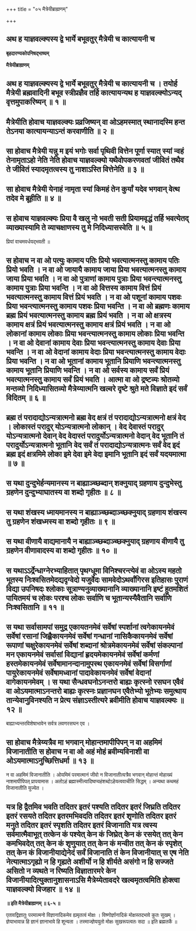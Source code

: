 +++
title = "०५ मैत्रेयीब्राह्मणम्"

+++


## अथ ह याज्ञवल्क्यस्य द्वे भार्ये बभूवतुर् मैत्रेयी च कात्यायनी च

**बृहदारण्यकोपनिषद्भाष्यम्**

**मैत्रेयीब्राह्मणम्**

## अथ ह याज्ञवल्क्यस्य द्वे भार्ये बभूवतुर् मैत्रेयी च कात्यायनी च । तयोर्ह मैत्रेयी ब्रह्मवादिनी बभूव स्त्रीप्रज्ञैव तर्हि कात्यायन्यथ ह याज्ञवल्क्योऽन्यद् वृत्तमुपाकरिष्यन् ॥ १ ॥

## मैत्रेयीति होवाच याज्ञवल्क्यः प्रव्रजिष्यन् वा ओऽहमस्मात् स्थानादस्मि हन्त तेऽनया कात्यायन्याऽन्तं करवाणीति ॥ २ ॥

## सा होवाच मैत्रेयी यन्नु म इयं भगोः सर्वा पृथिवी वित्तेन पूर्णा स्यात् स्यां न्वहं तेनामृताऽहो नेति नेति होवाच याज्ञवल्क्यो यथैवोपकरणवतां जीवितं तथैव ते जीवितं स्यादमृतत्वस्य तु नाशाऽस्ति वित्तेनेति ॥ ३ ॥

## सा होवाच मैत्रेयी येनाहं नामृता स्यां किमहं तेन कुर्यां यदेव भगवान् वेत्थ तदेव मे ब्रूहीति ॥ ४ ॥

## स होवाच याज्ञवल्क्यः प्रिया वै खलु नो भवती सती प्रियामवृद्धं तर्हि भवत्येतद् व्याख्यास्यामि ते व्याचक्षाणस्य तु मे निदिध्यासस्वेति ॥ ५ ॥

प्रियां वाचमवर्धयद्भवती ॥

## स होवाच न वा ओ पत्युः कामाय पतिः प्रियो भवत्यात्मनस्तु कामाय पतिः प्रियो भवति । न वा ओ जायायै कामाय जाया प्रिया भवत्यात्मनस्तु कामाय जाया प्रिया भवति । न वा ओ पुत्राणां कामाय पुत्राः प्रिया भवन्त्यात्मनस्तु कामाय पुत्राः प्रिया भवन्ति । न वा ओ वित्तस्य कामाय वित्तं प्रियं भवत्यात्मनस्तु कामाय वित्तं प्रियं भवति । न वा ओ पशूनां कामाय पशवः प्रिया भवन्त्यात्मनस्तु कामाय पशवः प्रिया भवन्ति । न वा ओ ब्रह्मणः कामाय ब्रह्म प्रियं भवत्यात्मनस्तु कामाय ब्रह्म प्रियं भवति । न वा ओ क्षत्रस्य कामाय क्षत्रं प्रियं भवत्यात्मनस्तु कामाय क्षत्रं प्रियं भवति । न वा ओ लोकानां कामाय लोकाः प्रिया भवन्त्यात्मनस्तु कामाय लोकाः प्रिया भवन्ति । न वा ओ देवानां कामाय देवाः प्रिया भवन्त्यात्मनस्तु कामाय देवाः प्रिया भवन्ति । न वा ओ वेदानां कामाय वेदाः प्रिया भवन्त्यात्मनस्तु कामाय वेदाः प्रिया भवन्ति । न वा ओ भूतानां कामाय भूतानि प्रियाणि भवन्त्यात्मनस्तु कामाय भूतानि प्रियाणि भवन्ति । न वा ओ सर्वस्य कामाय सर्वं प्रियं भवत्यात्मनस्तु कामाय सर्वं प्रियं भवति । आत्मा वा ओ द्रष्टव्यः श्रोतव्यो मन्तव्यो निदिध्यासितव्यो मैत्रेय्यात्मनि खल्वरे दृष्टे श्रुते मते विज्ञाते इदं सर्वं विदितम् ॥ ६ ॥

## ब्रह्म तं परादाद्योऽन्यत्रात्मनो ब्रह्म वेद क्षत्रं तं परादाद्योऽन्यत्रात्मनो क्षत्रं वेद । लोकास्तं परादुर् योऽन्यत्रात्मनो लोकान् । वेद देवास्तं परादुर् योऽन्यत्रात्मनो देवान् वेद वेदास्तं परादुर्योऽन्यत्रात्मनो वेदान् वेद भूतानि तं परादुर्योऽन्यत्रात्मनो भूतानि वेद सर्वं तं परादाद्योऽन्यत्रात्मनः सर्वं वेद इदं ब्रह्म इदं क्षत्रमिमे लोका इमे देवा इमे वेदा इमानि भूतानि इदं सर्वं यदयमात्मा ॥ ७ ॥

## स यथा दुन्दुभेर्हन्यमानस्य न बाह्याञ्च्छब्दान् शक्नुयाद् ग्रहणाय दुन्दुभेस्तु ग्रहणेन दुन्दुभ्याघातस्य वा शब्दो गृहीतः ॥ ८ ॥

## स यथा शंखस्य ध्मायमानस्य न बाह्याञ्च्छब्दाञ्च्छक्नुयाद् ग्रहणाय शंखस्य तु ग्रहणेन शंखध्मस्य वा शब्दो गृहीतः ॥ ९ ॥

## स यथा वीणायै वाद्यमानायै न बाह्याञ्च्छब्दाञ्च्छक्नुयाद् ग्रहणाय वीणायै तु ग्रहणेन वीणावादस्य वा शब्दो गृहीतः ॥ १० ॥

## स यथाऽऽर्द्रेन्धाग्नेरभ्याहितात् पृथग्धूमा विनिश्चरन्त्येवं वा ओऽस्य महतो भूतस्य निःश्वसितमेदद्यदृग्वेदो यजुर्वेदः सामवेदोऽथर्वांगिरस इतिहासः पुराणं विद्या उपनिषदः श्लोकाः सूत्राण्यनुव्याख्यानानि व्याख्यानानि इष्टं हुतमशितं पायितमयं च लोकः परश्च लोकः सर्वाणि च भूतान्यस्यैवैतानि सर्वाणि निःश्वसितानि ॥ ११ ॥

## स यथा सर्वासामपां समुद्र एकायतनमेवं सर्वेषां स्पर्शानां त्वगेकायनमेवं सर्वेषां रसानां जिह्वैकायनमेवं सर्वेषां गन्धानां नासिकैकायनमेवं सर्वेषां रूपाणां चक्षुरेकायनमेवं सर्वेषां शब्दानां श्रोत्रमेकायनमेवं सर्वेषां संकल्पानां मन एकायनमेवं सर्वासां विद्यानां हृदयमेकायनमेवं सर्वेषां कर्मणां हस्तमेकायनमेवं सर्वेषामानन्दानामुपस्थ एकायनमेवं सर्वेषां विसर्गाणां पायुरेकायनमेवं सर्वेषामध्वानां पादावेकायनमेवं सर्वेषां वेदानां वागेकायनमेवम् । स यथा सैन्धवघनोऽनन्तरो बाह्यः कृत्स्नो रसघन एवैवं वा ओऽयमात्माऽनन्तरो बाह्यः कृत्स्नः प्रज्ञानघन एवैतेभ्यो भूतेभ्यः समुत्थाय तान्येवानुविनश्यति न प्रेत्य संज्ञाऽस्तीत्यरे ब्रवीमीति होवाच याज्ञवल्क्यः ॥ १२ ॥

बाह्याभ्यन्तरविशेषाभावेन सर्वत्र लवणरसघन एव ।

## सा होवाच मैत्रेय्यत्रैव मा भगवान् मोहान्तमापीपिपन् न वा अहमिमं विजानातीति स होवाच न वा ओ अहं मोहं ब्रवीम्यविनाशी वा ओऽयमात्माऽनुच्छित्तिधर्मा ॥ १३ ॥

न वा अहमिमं विजानातीति । ओयमिमं परमात्मानं जीवो न विजानातीत्यत्रैव भगवान् मोहान्तं मोहाख्यं नाशमापीपिपत् प्रापयामास । अतोऽहं ब्रह्मास्मीत्यादिष्वप्यहंशब्दोऽहेयत्ववाचीति सिद्धम् । अन्यथा कथमहं विजानातीति युज्येत ।

## यत्र हि द्वैतमिव भवति तदितर इतरं पश्यति तदितर इतरं जिघ्रति तदितर इतरं रसयते तदितर इतरमभिवदति तदितर इतरं शृणोति तदितर इतरं मनुते तदितर इतरं स्पृशति तदितर इतरं विजानाति यत्र त्वस्य सर्वमात्मैवाभूत् तत्केन कं पश्येत् केन कं जिघ्रेत् केन कं रसयेत् तत् केन कमभिवदेत् तत् केन कं शृणुयात् तत् केन कं मन्वीत तत् केन कं स्पृशेत् तत् केन कं विजानीयाद्येनेदं सर्वं विजानाति तं केन विजानीयात् स एष नेति नेत्यात्माऽगृह्यो न हि गृह्यते अशीर्यो न हि शीर्यते असंगो न हि सज्जते असितो न व्यथते न रिष्यति विज्ञातारमरे केन विजानीयादित्युक्तानुशासनाऽसि मैत्रेय्येतावदरे खल्वमृतत्वमिति होक्त्वा याज्ञवल्क्यो विजहार ॥ १४ ॥

**॥ इति मैत्रेयीब्राह्मणम् ॥ ६-५ ॥**

एतावद्विज्ञातुः परमात्मनो विज्ञानादिकमेव ह्यमृतत्वं मोक्षः । विष्णोर्ज्ञानादिकं मोक्षस्तदभावे कुतः सुखम् । ज्ञेयाभावान्न हि ज्ञानं ज्ञानाभावे हि शून्यता । तस्माज्ज्ञेययुतो मोक्षः सुखरूपत्वतः सदा ॥ इति ब्रह्मतर्के ॥

